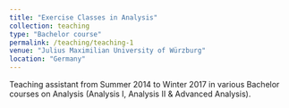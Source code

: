 ```yaml
---
title: "Exercise Classes in Analysis"
collection: teaching
type: "Bachelor course"
permalink: /teaching/teaching-1
venue: "Julius Maximilian University of Würzburg"
location: "Germany"
---
```

Teaching assistant from Summer 2014 to Winter 2017 in various Bachelor courses on Analysis (Analysis I, Analysis II & Advanced Analysis).
